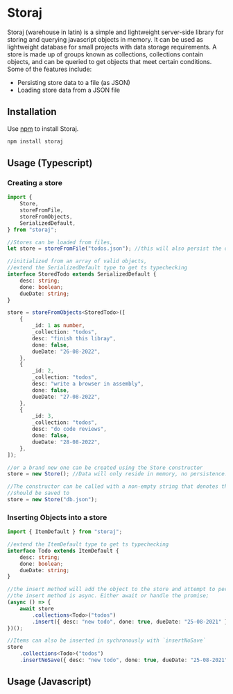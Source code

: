 # Storaj  
Storaj (warehouse in latin) is a simple and lightweight server-side library for storing and querying javascript objects in memory.
It can be used as lightweight database for small projects with data storage requirements. A store is made up of groups known as collections,
collections contain objects, and can be queried to get objects that meet certain conditions. Some of the features include:

- Persisting store data to a file (as JSON)
- Loading store data from a JSON file

## Installation
Use [npm](https://www.npmjs.com/) to install Storaj.

```bash
npm install storaj
```

## Usage (Typescript)
### Creating a store
```typescript
import {
    Store,
    storeFromFile,
    storeFromObjects,
    SerializedDefault,
} from "storaj";

//Stores can be loaded from files,
let store = storeFromFile("todos.json"); //this will also persist the data to the todos.json file

//initialized from an array of valid objects,
//extend the SerializedDefault type to get ts typechecking
interface StoredTodo extends SerializedDefault {
    desc: string;
    done: boolean;
    dueDate: string;
}

store = storeFromObjects<StoredTodo>([
    {
        _id: 1 as number,
        _collection: "todos",
        desc: "finish this libray",
        done: false,
        dueDate: "26-08-2022",
    },
    {
        _id: 2,
        _collection: "todos",
        desc: "write a browser in assembly",
        done: false,
        dueDate: "27-08-2022",
    },
    {
        _id: 3,
        _collection: "todos",
        desc: "do code reviews",
        done: false,
        dueDate: "28-08-2022",
    },
]);

//or a brand new one can be created using the Store constructor
store = new Store(); //Data will only reside in memory, no persistence.

//The constructor can be called with a non-empty string that denotes the path to a file where the data
//should be saved to
store = new Store("db.json");
```
### Inserting Objects into a store

```typescript
import { ItemDefault } from "storaj";

//extend the ItemDefault type to get ts typechecking
interface Todo extends ItemDefault {
    desc: string;
    done: boolean;
    dueDate: string;
}

//the insert method will add the object to the store and attempt to persist the data;
//the insert method is async. Either await or handle the promise;
(async () => {
    await store
        .collections<Todo>("todos")
        .insert({ desc: "new todo", done: true, dueDate: "25-08-2021" });
})();

//Items can also be inserted in sychronously with `insertNoSave`
store
    .collections<Todo>("todos")
    .insertNoSave({ desc: "new todo", done: true, dueDate: "25-08-2021" });
```

## Usage (Javascript)
```typescript
```
